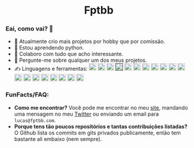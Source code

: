 <h1 align="center">Fptbb</h1>

### Eai, como vai? 👋

- 🔭 Atualmente crio mais projetos por hobby que por comissão.
- 🌱 Estou aprendendo python.
- 👯 Colaboro com tudo que acho interessante.
- 💬 Pergunte-me sobre qualquer um dos meus projetos.
- ✍️ Linguagens e ferramentas:
<code><a href="https://pt.wikipedia.org/wiki/HTML5"><img src="https://devicons.github.io/devicon/devicon.git/icons/html5/html5-original-wordmark.svg" alt="html5" width="20" height="20"/></a></code>
<code><a href="https://sass-lang.com/"><img src="https://devicons.github.io/devicon/devicon.git/icons/sass/sass-original.svg" alt="sass" width="20" height="20"/></a></code>
<code><a href="https://webpack.js.org/"><img src="https://devicons.github.io/devicon/devicon.git/icons/webpack/webpack-original.svg" alt="webpack" width="20" height="20"/></a></code>
<code><a href=""><img src="https://devicons.github.io/devicon/devicon.git/icons/javascript/javascript-original.svg" alt="javascript" width="20" height="20"/></a></code>
<code><a href="https://www.python.org/"><img src="https://devicons.github.io/devicon/devicon.git/icons/python/python-original.svg" alt="python" width="20" height="20"/></a></code>
<code><a href="https://www.typescriptlang.org/"><img src="https://devicons.github.io/devicon/devicon.git/icons/typescript/typescript-original.svg" alt="typescript" width="20" height="20"/></a></code>
<code><a href="https://nodejs.org/"><img src="https://devicons.github.io/devicon/devicon.git/icons/nodejs/nodejs-original-wordmark.svg" alt="nodejs" width="20" height="20"/></a></code>
<code><a href="https://www.electronjs.org/"><img src="https://devicons.github.io/devicon/devicon.git/icons/electron/electron-original.svg" alt="electron" width="20" height="20"/></a></code>
<code><a href="https://expressjs.com/"><img src="https://devicons.github.io/devicon/devicon.git/icons/express/express-original-wordmark.svg" alt="express" width="20" height="20"/></a></code>
<code><a href="https://www.mongodb.com/"><img src="https://devicons.github.io/devicon/devicon.git/icons/mongodb/mongodb-original-wordmark.svg" alt="mongodb" width="20" height="20"/></a></code>
<code><a href="https://www.postgresql.org/"><img src="https://devicons.github.io/devicon/devicon.git/icons/postgresql/postgresql-original-wordmark.svg" alt="postgresql" width="20" height="20"/></a></code>
<code><a href="https://redis.io/"><img src="https://devicons.github.io/devicon/devicon.git/icons/redis/redis-original-wordmark.svg" alt="redis" width="20" height="20"/></a></code>
<code><a href="https://cloud.google.com/"><img src="https://www.vectorlogo.zone/logos/google_cloud/google_cloud-icon.svg" alt="gcp" width="20" height="20"/></a></code>
<code><a href="https://www.oracle.com/"><img src="https://devicons.github.io/devicon/devicon.git/icons/oracle/oracle-original.svg" alt="oracle" width="20" height="20"/></a></code>
<code><a href="https://kubernetes.io/"><img src="https://www.vectorlogo.zone/logos/kubernetes/kubernetes-icon.svg" alt="kubernetes" width="20" height="20"/></a></code>
<code><a href="https://www.kernel.org/"><img src="https://devicons.github.io/devicon/devicon.git/icons/linux/linux-original.svg" alt="linux" width="20" height="20"/></a></code>
<code><a href="https://www.gnu.org/software/bash/"><img src="https://www.vectorlogo.zone/logos/gnu_bash/gnu_bash-icon.svg" alt="bash" width="20" height="20"/></a></code>
<code><a href="https://www.nginx.com/"><img src="https://devicons.github.io/devicon/devicon.git/icons/nginx/nginx-original.svg" alt="nginx" width="20" height="20"/></a></code>
<code><a href="https://git-scm.com/"><img src="https://www.vectorlogo.zone/logos/git-scm/git-scm-icon.svg" alt="git" width="20" height="20"/></a></code>

<h3>FunFacts/FAQ:</h3>

 - **Como me encontrar?**
 Você pode me encontrar no meu [site](https://fptbb.com), mandando uma mensagem no meu [Twitter](https://twitter.com/fptbb) ou enviando um email para `lucas@fptbb.com`.
 - **Porque tens tão poucos repositórios e tantas contribuições listadas?**
 O Github lista os commits em gits privados publicamente, então tem bastante ali embaixo (nem sempre).
<!--
<a href="https://fptbb.com/">
  <img align="center" src="https://github-readme-stats.vercel.app/api?username=fptbb&count_private=true&hide=contribs&show_icons=true&title_color=ffff00&icon_color=fff&text_color=fff&bg_color=151515" />
</a>-->
